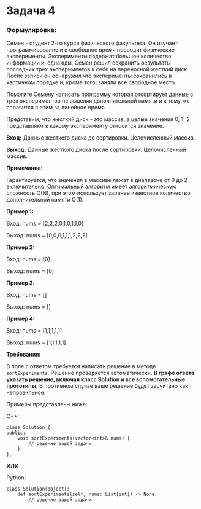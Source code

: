 # Задача 4

### **Формулировка:**

Семен - студент 2-го курса физического факультета. Он изучает программирование и в свободное время проводит физические эксперименты. Эксперименты  содержат большое количество информации и, однажды, Семен решил сохранить результаты последних трех экспериментов к себе на переносной жесткий диск. После записи он обнаружил что эксперименты сохранились в хаотичном порядке и, кроме того, заняли все свободное место.  

Помогите Семену написать программу которая отсортирует данные с трех экспериментов не выделяя дополнительной памяти и к тому же справится с этим за линейное время. 

Представим, что жесткий диск - это массив, а целые значения 0, 1, 2 представляют к какому эксперименту относится значение.  

**Вход:**  Данные жесткого диска до сортировки. Целочисленный массив.

**Выход:** Данные жесткого диска после сортировки. Целочисленный массив.

**Примечание:**

Гарантируется, что значения в массиве лежат в диапазоне от 0 до 2 включительно. Оптимальный алгоритм имеет алгоритмическую сложность O(N), при этом  использует заранее известное количество дополнительной памяти O(1).  

**Пример 1:**  

Вход: nums = [2,2,2,0,1,0,1,1,0] 

Выход: nums = [0,0,0,1,1,1,2,2,2] 

**Пример 2:** 

Вход: nums = [0] 

Выход: nums = [0] 

**Пример 3:** 

Вход: nums = [] 

Выход: nums = [] 

**Пример 4:** 

Вход: nums = [1,1,1,1,1] 

Выход: nums = [1,1,1,1,1] 

**Требования:**

В поле с ответом требуется написать решение в методе `sortExperiments`. Решение проверяется автоматически. **В графе ответа указать решение, включая класс Solution и все вспомогательные прототипы.**  В противном случае ваше решение будет засчитано как неправильное.

Примеры представлены ниже: 

C++: 

```
class Solution {  
public:  
    void sortExperiments(vector<int>& nums) {  
        // решение вашей задачи 
    }  
}; 
```

**ИЛИ**

Python: 

```
class Solution(object):
    def sortExperiments(self, nums: List[int]) -> None: 
        // решение вашей задачи 
```